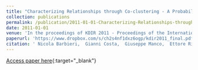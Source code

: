 ```yaml
---
title: "Characterizing Relationships through Co-clustering - A Probabilistic Approach"
collection: publications
permalink: /publication/2011-01-01-Characterizing-Relationships-through-Co-clustering-A-Probabilistic-Approach
date: 2011-01-01
venue: 'In the proceedings of KDIR 2011 - Proceedings of the International Conference on Knowledge Discovery and Information Retrieval, Paris, France, 26-29 October, 2011'
paperurl: 'https://www.dropbox.com/s/ch2s4nf1dxz6ogp/kdir2011_final.pdf?dl=0'
citation: ' Nicola Barbieri,  Gianni Costa,  Giuseppe Manco,  Ettore Ritacco, &quot;Characterizing Relationships through Co-clustering - A Probabilistic Approach.&quot; In the proceedings of KDIR 2011 - Proceedings of the International Conference on Knowledge Discovery and Information Retrieval, Paris, France, 26-29 October, 2011, 2011.'
---
```

[Access paper here](https://www.dropbox.com/s/ch2s4nf1dxz6ogp/kdir2011_final.pdf?dl=0){:target="_blank"}
